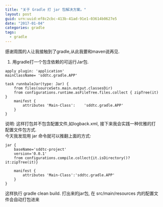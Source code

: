 ```yaml
---
title: "关于 Gradle 打 jar 包解决方案。"
layout: post
guid: urn:uuid:ef8c2cbc-413b-41ad-91e1-03614b0627e5
date: "2017-01-04"
categories: gradle
tags:
  - gradle
---
```


感谢周围的人让我接触到了gradle,从此我要和maven说再见.  
1. 用gradle打一个包含依赖的可运行Jar包.  

~~~
apply plugin: 'application'
mainClassName= 'sddtc.gradle.APP'

task runnbaleJar(type: Jar) {
    from files(sourceSets.main.output.classesDir)
    from configurations.runtime.asFileTree.files.collect { zipTree(it) }
    manifest {
        attributes 'Main-Class': 	'sddtc.gradle.APP'
    }
}
~~~
说明: 这样打包并不包含配置文件,如logback.xml, 接下来我会实践一种优雅的打配置文件包方式.  
今天我发现用 jar 命令就可以推翻上面的方式:  
~~~vim
jar {
    baseName='sddtc-project'
    version='0.0.1'
    from configurations.compile.collect{it.isDirectory()?it:zipTree(it)}
    
    manifest {
        attributes 'Main-Class':'sddtc.gradle.APP'
    }
}
~~~
这样执行 gradle clean build. 打出来的jar包, 在 src/main/resources 内的配置文件会自动打包进来
